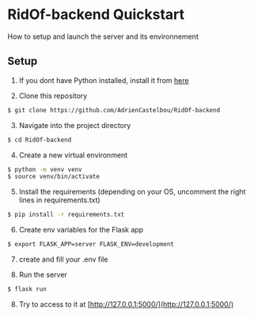 # RidOf-backend Quickstart

How to setup and launch the server and its environnement

## Setup

1. If you dont have Python installed, install it from [here](https://www.python.org/downloads/)

2. Clone this repository 
```bash
$ git clone https://github.com/AdrienCastelbou/RidOf-backend
```

3. Navigate into the project directory
```bash
$ cd RidOf-backend
```

4. Create a new virtual environment
```bash
$ python -m venv venv
$ source venv/bin/activate
```

5. Install the requirements (depending on your OS, uncomment the right lines in requirements.txt)
```bash
$ pip install -r requirements.txt
```

6. Create env variables for the Flask app
```bash
$ export FLASK_APP=server FLASK_ENV=development
```
7. create and fill your .env file

8. Run the server
```bash
$ flask run
```

8. Try to access to it at [http://127.0.0.1:5000/](http://127.0.0.1:5000/)
